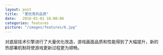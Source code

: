```yaml
---
layout: post
title:  "更优秀的品质"
date:   2016-01-01 18:00:06
categories: features
picture: "/images/features/6.jpg"
---
```


<div class="post-content">
	对底层技术引擎进行了大量优化改造，游戏画面品质和性能得到了大幅提升，新的热部署机制将使游戏更新过程更为顺畅。
</div>